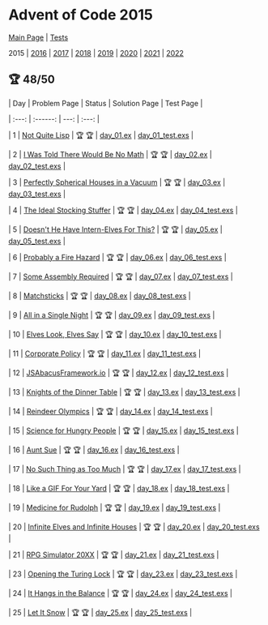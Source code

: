 # Advent of Code 2015

[Main Page](https://adventofcode.com/2015) | [Tests](/test/2015)

2015 | [2016](/lib/2016) | [2017](/lib/2017) | [2018](/lib/2018) | [2019](/lib/2019) | [2020](/lib/2020) | [2021](/lib/2021) | [2022](/lib/2022)


## :trophy: 48/50

| Day | Problem Page | Status | Solution Page | Test Page |

| :---: | :------: | ---: | :---: |

| 1 | [Not Quite Lisp](https://adventofcode.com/2015/day/1) | :trophy: :trophy: | [day_01.ex](/lib/2015/day_01.ex) | [day_01_test.exs](/test/2015/day_01_test.exs) |

| 2 | [I Was Told There Would Be No Math](https://adventofcode.com/2015/day/2) | :trophy: :trophy: | [day_02.ex](/lib/2015/day_02.ex) | [day_02_test.exs](/test/2015/day_02_test.exs) |

| 3 | [Perfectly Spherical Houses in a Vacuum](https://adventofcode.com/2015/day/3) | :trophy: :trophy: | [day_03.ex](/lib/2015/day_03.ex) | [day_03_test.exs](/test/2015/day_03_test.exs) |

| 4 | [The Ideal Stocking Stuffer](https://adventofcode.com/2015/day/4) | :trophy: :trophy: | [day_04.ex](/lib/2015/day_04.ex) | [day_04_test.exs](/test/2015/day_04_test.exs) |

| 5 | [Doesn't He Have Intern-Elves For This?](https://adventofcode.com/2015/day/5) | :trophy: :trophy: | [day_05.ex](/lib/2015/day_05.ex) | [day_05_test.exs](/test/2015/day_05_test.exs) |

| 6 | [Probably a Fire Hazard](https://adventofcode.com/2015/day/6) | :trophy: :trophy: | [day_06.ex](/lib/2015/day_06.ex) | [day_06_test.exs](/test/2015/day_06_test.exs) |

| 7 | [Some Assembly Required](https://adventofcode.com/2015/day/7) | :trophy: :trophy: | [day_07.ex](/lib/2015/day_07.ex) | [day_07_test.exs](/test/2015/day_07_test.exs) |

| 8 | [Matchsticks](https://adventofcode.com/2015/day/8) | :trophy: :trophy: | [day_08.ex](/lib/2015/day_08.ex) | [day_08_test.exs](/test/2015/day_08_test.exs) |

| 9 | [All in a Single Night](https://adventofcode.com/2015/day/9) | :trophy: :trophy: | [day_09.ex](/lib/2015/day_09.ex) | [day_09_test.exs](/test/2015/day_09_test.exs) |

| 10 | [Elves Look, Elves Say](https://adventofcode.com/2015/day/10) | :trophy: :trophy: | [day_10.ex](/lib/2015/day_10.ex) | [day_10_test.exs](/test/2015/day_10_test.exs) |

| 11 | [Corporate Policy](https://adventofcode.com/2015/day/11) | :trophy: :trophy: | [day_11.ex](/lib/2015/day_11.ex) | [day_11_test.exs](/test/2015/day_11_test.exs) |

| 12 | [JSAbacusFramework.io](https://adventofcode.com/2015/day/12) | :trophy: :trophy: | [day_12.ex](/lib/2015/day_12.ex) | [day_12_test.exs](/test/2015/day_12_test.exs) |

| 13 | [Knights of the Dinner Table](https://adventofcode.com/2015/day/13) | :trophy: :trophy: | [day_13.ex](/lib/2015/day_13.ex) | [day_13_test.exs](/test/2015/day_13_test.exs) |

| 14 | [Reindeer Olympics](https://adventofcode.com/2015/day/14) | :trophy: :trophy: | [day_14.ex](/lib/2015/day_14.ex) | [day_14_test.exs](/test/2015/day_14_test.exs) |

| 15 | [Science for Hungry People](https://adventofcode.com/2015/day/15) | :trophy: :trophy: | [day_15.ex](/lib/2015/day_15.ex) | [day_15_test.exs](/test/2015/day_15_test.exs) |

| 16 | [Aunt Sue](https://adventofcode.com/2015/day/16) | :trophy: :trophy: | [day_16.ex](/lib/2015/day_16.ex) | [day_16_test.exs](/test/2015/day_16_test.exs) |

| 17 | [No Such Thing as Too Much](https://adventofcode.com/2015/day/17) | :trophy: :trophy: | [day_17.ex](/lib/2015/day_17.ex) | [day_17_test.exs](/test/2015/day_17_test.exs) |

| 18 | [Like a GIF For Your Yard](https://adventofcode.com/2015/day/18) | :trophy: :trophy: | [day_18.ex](/lib/2015/day_18.ex) | [day_18_test.exs](/test/2015/day_18_test.exs) |

| 19 | [Medicine for Rudolph](https://adventofcode.com/2015/day/19) | :trophy: :trophy: | [day_19.ex](/lib/2015/day_19.ex) | [day_19_test.exs](/test/2015/day_19_test.exs) |

| 20 | [Infinite Elves and Infinite Houses](https://adventofcode.com/2015/day/20) | :trophy: :trophy: | [day_20.ex](/lib/2015/day_20.ex) | [day_20_test.exs](/test/2015/day_20_test.exs) |

| 21 | [RPG Simulator 20XX](https://adventofcode.com/2015/day/21) | :trophy: :trophy: | [day_21.ex](/lib/2015/day_21.ex) | [day_21_test.exs](/test/2015/day_21_test.exs) |

| 23 | [Opening the Turing Lock](https://adventofcode.com/2015/day/23) | :trophy: :trophy: | [day_23.ex](/lib/2015/day_23.ex) | [day_23_test.exs](/test/2015/day_23_test.exs) |

| 24 | [It Hangs in the Balance](https://adventofcode.com/2015/day/24) | :trophy: :trophy: | [day_24.ex](/lib/2015/day_24.ex) | [day_24_test.exs](/test/2015/day_24_test.exs) |

| 25 | [Let It Snow](https://adventofcode.com/2015/day/25) | :trophy: :trophy: | [day_25.ex](/lib/2015/day_25.ex) | [day_25_test.exs](/test/2015/day_25_test.exs) |

